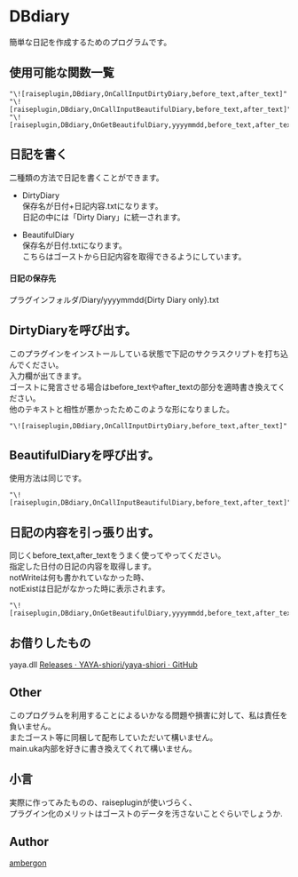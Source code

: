 # DBdiary
簡単な日記を作成するためのプログラムです。

## 使用可能な関数一覧
```
"\![raiseplugin,DBdiary,OnCallInputDirtyDiary,before_text,after_text]"
"\![raiseplugin,DBdiary,OnCallInputBeautifulDiary,before_text,after_text]"
"\![raiseplugin,DBdiary,OnGetBeautifulDiary,yyyymmdd,before_text,after_text,notWrite,notExist]"
```

## 日記を書く
二種類の方法で日記を書くことができます。
- DirtyDiary<br>
    保存名が日付+日記内容.txtになります。<br>
    日記の中には「Dirty Diary」に統一されます。<br>

- BeautifulDiary<br>
    保存名が日付.txtになります。<br>
    こちらはゴーストから日記内容を取得できるようにしています。<br>

#### 日記の保存先
プラグインフォルダ/Diary/yyyymmdd{Dirty Diary only}.txt


## DirtyDiaryを呼び出す。
このプラグインをインストールしている状態で下記のサクラスクリプトを打ち込んでください。<br>
入力欄が出てきます。<br>
ゴーストに発言させる場合はbefore_textやafter_textの部分を適時書き換えてください。<br>
他のテキストと相性が悪かったためこのような形になりました。<br>
```
"\![raiseplugin,DBdiary,OnCallInputDirtyDiary,before_text,after_text]"
```

## BeautifulDiaryを呼び出す。
使用方法は同じです。
```
"\![raiseplugin,DBdiary,OnCallInputBeautifulDiary,before_text,after_text]"
```

## 日記の内容を引っ張り出す。
同じくbefore_text,after_textをうまく使ってやってください。<br>
指定した日付の日記の内容を取得します。<br>
notWriteは何も書かれていなかった時、<br>
notExistは日記がなかった時に表示されます。<br>
```
"\![raiseplugin,DBdiary,OnGetBeautifulDiary,yyyymmdd,before_text,after_text,notWrite,notExist]"
```


## お借りしたもの
yaya.dll
[Releases · YAYA-shiori/yaya-shiori · GitHub](https://github.com/YAYA-shiori/yaya-shiori/releases)


## Other
このプログラムを利用することによるいかなる問題や損害に対して、私は責任を負いません。<br>
またゴースト等に同梱して配布していただいて構いません。<br>
main.uka内部を好きに書き換えてくれて構いません。<br>


## 小言
実際に作ってみたものの、raisepluginが使いづらく、<br>
プラグイン化のメリットはゴーストのデータを汚さないことぐらいでしょうか.<br>


## Author
[ambergon](https://twitter.com/Sc_lFoxGon)





